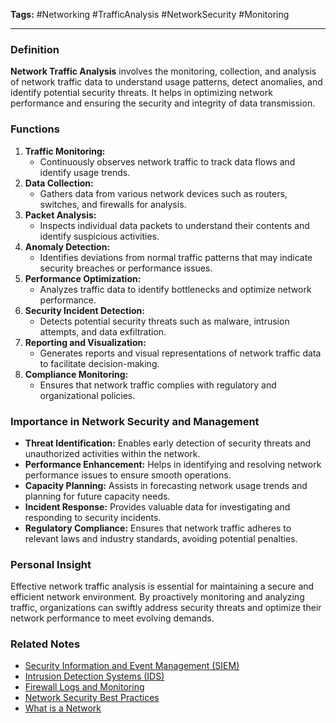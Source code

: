**Tags:** #Networking #TrafficAnalysis #NetworkSecurity #Monitoring

---

### **Definition**

**Network Traffic Analysis** involves the monitoring, collection, and analysis of network traffic data to understand usage patterns, detect anomalies, and identify potential security threats. It helps in optimizing network performance and ensuring the security and integrity of data transmission.

### **Functions**

1. **Traffic Monitoring:**
    - Continuously observes network traffic to track data flows and identify usage trends.
2. **Data Collection:**
    - Gathers data from various network devices such as routers, switches, and firewalls for analysis.
3. **Packet Analysis:**
    - Inspects individual data packets to understand their contents and identify suspicious activities.
4. **Anomaly Detection:**
    - Identifies deviations from normal traffic patterns that may indicate security breaches or performance issues.
5. **Performance Optimization:**
    - Analyzes traffic data to identify bottlenecks and optimize network performance.
6. **Security Incident Detection:**
    - Detects potential security threats such as malware, intrusion attempts, and data exfiltration.
7. **Reporting and Visualization:**
    - Generates reports and visual representations of network traffic data to facilitate decision-making.
8. **Compliance Monitoring:**
    - Ensures that network traffic complies with regulatory and organizational policies.

### **Importance in Network Security and Management**

- **Threat Identification:** Enables early detection of security threats and unauthorized activities within the network.
- **Performance Enhancement:** Helps in identifying and resolving network performance issues to ensure smooth operations.
- **Capacity Planning:** Assists in forecasting network usage trends and planning for future capacity needs.
- **Incident Response:** Provides valuable data for investigating and responding to security incidents.
- **Regulatory Compliance:** Ensures that network traffic adheres to relevant laws and industry standards, avoiding potential penalties.

### **Personal Insight**

Effective network traffic analysis is essential for maintaining a secure and efficient network environment. By proactively monitoring and analyzing traffic, organizations can swiftly address security threats and optimize their network performance to meet evolving demands.

### **Related Notes**

- [Security Information and Event Management (SIEM)](Security%20Information%20and%20Event%20Management%20(SIEM).md)
- [Intrusion Detection Systems (IDS)](Intrusion%20Detection%20Systems%20(IDS).md)
- [Firewall Logs and Monitoring](Firewall%20Logs%20and%20Monitoring.md)
- [Network Security Best Practices](Network%20Security%20Best%20Practices.md)
- [What is a Network](What%20is%20a%20Network.md)